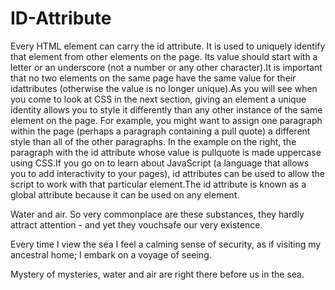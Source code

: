 # ID-Attribute

Every HTML element can carry the id attribute. It is used to uniquely identify that element from other elements on the page. Its value should start with a letter or an underscore (not a number or any other character).It is important that no two elements on the same page have the same value for their idattributes (otherwise the value is no longer unique).As you will see when you come to look at CSS in the next section, giving an element a unique identity allows you to style it differently than any other instance of the same element on the page. For example, you might want to assign one paragraph within the page (perhaps a paragraph containing 
a pull quote) a different style than all of the other paragraphs. In the example on the right, the paragraph with the id attribute whose value is pullquote is made uppercase using CSS.If you go on to learn about JavaScript (a language that allows you to add interactivity to your pages), id attributes can be 
used to allow the script to work with that particular element.The id attribute is known as a global attribute because it can be used on any element.

<p>Water and air. So very commonplace are these 
 substances, they hardly attract attention - and 
 yet they vouchsafe our very existence.</p>
<p id="pullquote">Every time I view the sea I feel 
 a calming sense of security, as if visiting my 
 ancestral home; I embark on a voyage of seeing.
</p>
<p>Mystery of mysteries, water and air are right 
 there before us in the sea.</p>

 
